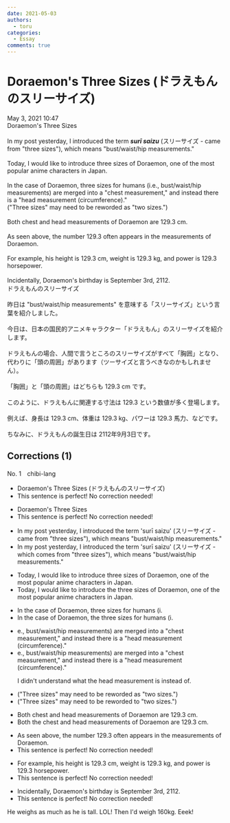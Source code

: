 ```yaml
---
date: 2021-05-03
authors:
  - toru
categories:
  - Essay
comments: true
---
```


# Doraemon's Three Sizes (ドラえもんのスリーサイズ)
<div class="date">May 3, 2021 10:47</div>
<div id="post"><div id="body_show_ori">
Doraemon's Three Sizes<br/><br/>In my post yesterday, I introduced the term <strong><em>surī saizu</em></strong> (スリーサイズ - came from "three sizes"), which means "bust/waist/hip measurements."<br/><br/>Today, I would like to introduce three sizes of Doraemon, one of the most popular anime characters in Japan.<br/><br/>In the case of Doraemon, three sizes for humans (i.e., bust/waist/hip measurements) are merged into a "chest measurement," and instead there is a "head measurement (circumference)." <br/>("Three sizes" may need to be reworded as "two sizes.")<br/><br/>Both chest and head measurements of Doraemon are 129.3 cm.<br/><br/>As seen above, the number 129.3 often appears in the measurements of Doraemon.<br/><br/>For example, his height is 129.3 cm, weight is 129.3 kg, and power is 129.3 horsepower.<br/><br/>Incidentally, Doraemon's birthday is September 3rd, 2112.
</div></div>

<!-- more -->

<div id="post_ja"><div id="body_show_mo">
ドラえもんのスリーサイズ<br/><br/>昨日は "bust/waist/hip measurements" を意味する「スリーサイズ」という言葉を紹介しました。<br/><br/>今日は、日本の国民的アニメキャラクター「ドラえもん」のスリーサイズを紹介します。<br/><br/>ドラえもんの場合、人間で言うところのスリーサイズがすべて「胸囲」となり、代わりに「頭の周囲」があります（ツーサイズと言うべきなのかもしれません）。<br/><br/>「胸囲」と「頭の周囲」はどちらも 129.3 cm です。<br/><br/>このように、ドラえもんに関連する寸法は 129.3 という数値が多く登場します。<br/><br/>例えば、身長は 129.3 cm、体重は 129.3 kg、パワーは 129.3 馬力、などです。<br/><br/>ちなみに、ドラえもんの誕生日は 2112年9月3日です。
</div></div>

## Corrections (1)
<div id="block"><div class="first_name"> No. 1　<span class="just_name">chibi-lang</span></div><div id="block2">
<ul class="correction_field">
<li class="incorrect">Doraemon's Three Sizes (ドラえもんのスリーサイズ)</li>
<li class="corrected perfect">This sentence is perfect! No correction needed!</li>
</ul>
<ul class="correction_field">
<li class="incorrect">Doraemon's Three Sizes</li>
<li class="corrected perfect">This sentence is perfect! No correction needed!</li>
</ul>
<ul class="correction_field">
<li class="incorrect">In my post yesterday, I introduced the term 'surī saizu' (スリーサイズ - came from "three sizes"), which means "bust/waist/hip measurements."</li>
<li class="corrected correct">
In my post yesterday, I introduced the term 'surī saizu' (スリーサイズ - <span class="f_blue">which comes</span> from "three sizes"), which means "bust/waist/hip measurements."
</li>
</ul>
<ul class="correction_field">
<li class="incorrect">Today, I would like to introduce three sizes of Doraemon, one of the most popular anime characters in Japan.</li>
<li class="corrected correct">
Today, I would like to introduce <span class="f_blue">the</span> three sizes of Doraemon, one of the most popular anime characters in Japan.
</li>
</ul>
<ul class="correction_field">
<li class="incorrect">In the case of Doraemon, three sizes for humans (i.</li>
<li class="corrected correct">
In the case of Doraemon, <span class="f_blue">the</span> three sizes for humans (i.
</li>
</ul>
<ul class="correction_field">
<li class="incorrect">e., bust/waist/hip measurements) are merged into a "chest measurement," and instead there is a "head measurement (circumference)." </li>
<li class="corrected correct">
e., bust/waist/hip measurements) are merged into a "chest measurement," and <span class="sline">instead there is a </span>"head measurement (circumference)." 
<p class="correction_comment">I didn't understand  what the head measurement is instead of.</p>
</li>
</ul>
<ul class="correction_field">
<li class="incorrect">("Three sizes" may need to be reworded as "two sizes.")</li>
<li class="corrected correct">
("Three sizes" may need to be reworded <span class="f_blue">to</span> "two sizes.")
</li>
</ul>
<ul class="correction_field">
<li class="incorrect">Both chest and head measurements of Doraemon are 129.3 cm.</li>
<li class="corrected correct">
Both <span class="f_blue">the</span> chest and head measurements of Doraemon are 129.3 cm.
</li>
</ul>
<ul class="correction_field">
<li class="incorrect">As seen above, the number 129.3 often appears in the measurements of Doraemon.</li>
<li class="corrected perfect">This sentence is perfect! No correction needed!</li>
</ul>
<ul class="correction_field">
<li class="incorrect">For example, his height is 129.3 cm, weight is 129.3 kg, and power is 129.3 horsepower.</li>
<li class="corrected perfect">This sentence is perfect! No correction needed!</li>
</ul>
<ul class="correction_field">
<li class="incorrect">Incidentally, Doraemon's birthday is September 3rd, 2112.</li>
<li class="corrected perfect">This sentence is perfect! No correction needed!</li>
</ul>
<p class="comment_small">
 He weighs as much as he is tall. LOL! Then I'd weigh 160kg. Eeek!
</p>

</div></div>
